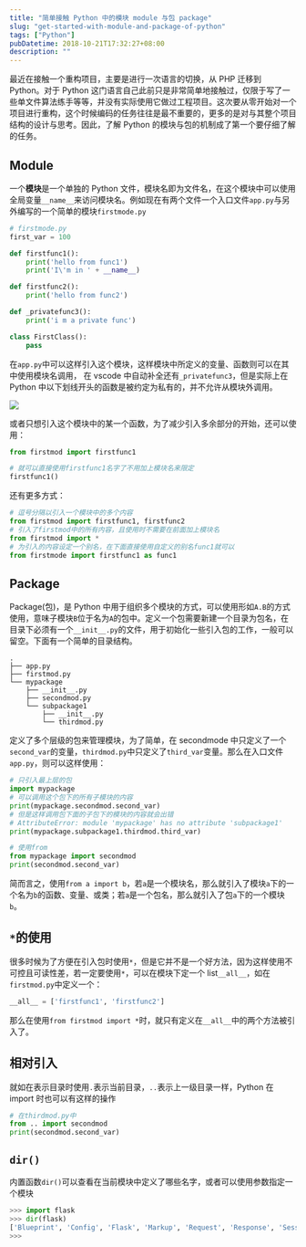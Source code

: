 ```yaml
---
title: "简单接触 Python 中的模块 module 与包 package"
slug: "get-started-with-module-and-package-of-python"
tags: ["Python"]
pubDatetime: 2018-10-21T17:32:27+08:00
description: ""
---
```


最近在接触一个重构项目，主要是进行一次语言的切换，从 PHP 迁移到 Python。对于 Python 这门语言自己此前只是非常简单地接触过，仅限于写了一些单文件算法练手等等，并没有实际使用它做过工程项目。这次要从零开始对一个项目进行重构，这个时候编码的任务往往是最不重要的，更多的是对与其整个项目结构的设计与思考。因此，了解 Python 的模块与包的机制成了第一个要仔细了解的任务。

## Module

一个**模块**是一个单独的 Python 文件，模块名即为文件名，在这个模块中可以使用全局变量`__name__`来访问模块名。例如现在有两个文件一个入口文件`app.py`与另外编写的一个简单的模块`firstmode.py`

```python
# firstmode.py
first_var = 100

def firstfunc1():
    print('hello from func1')
    print('I\'m in ' + __name__)

def firstfunc2():
    print('hello from func2')

def _privatefunc3():
    print('i m a private func')

class FirstClass():
    pass
```

在`app.py`中可以这样引入这个模块，这样模块中所定义的变量、函数则可以在其中使用模块名调用， 在 vscode 中自动补全还有`_privatefunc3`，但是实际上在 Python 中以下划线开头的函数是被约定为私有的，并不允许从模块外调用。

![](https://cdn.nlark.com/yuque/0/2018/png/110142/1540125502512-assets/web-upload/29b3add0-d581-4c30-bc16-77850be52e17.png)

或者只想引入这个模块中的某一个函数，为了减少引入多余部分的开始，还可以使用：

```python
from firstmod import firstfunc1

# 就可以直接使用firstfunc1名字了不用加上模块名来限定
firstfunc1()
```

还有更多方式：

```python
# 逗号分隔以引入一个模块中的多个内容
from firstmod import firstfunc1, firstfunc2
# 引入了firstmod中的所有内容，且使用时不需要在前面加上模块名
from firstmod import *
# 为引入的内容设定一个别名，在下面直接使用自定义的别名func1就可以
from firstmode import firstfunc1 as func1
```

## Package

Package(包)，是 Python 中用于组织多个模块的方式，可以使用形如`A.B`的方式使用，意味子模块`B`位于名为`A`的包中。定义一个包需要新建一个目录为包名，在目录下必须有一个`__init__.py`的文件，用于初始化一些引入包的工作，一般可以留空。下面有一个简单的目录结构。

```
.
├── app.py
├── firstmod.py
└── mypackage
    ├── __init__.py
    ├── secondmod.py
    └── subpackage1
        ├── __init__.py
        └── thirdmod.py
```

定义了多个层级的包来管理模块，为了简单，在 secondmode 中只定义了一个`second_var`的变量，`thirdmod.py`中只定义了`third_var`变量。那么在入口文件`app.py`，则可以这样使用：

```python
# 只引入最上层的包
import mypackage
# 可以调用这个包下的所有子模块的内容
print(mypackage.secondmod.second_var)
# 但是这样调用包下面的子包下的模块的内容就会出错
# AttributeError: module 'mypackage' has no attribute 'subpackage1'
print(mypackage.subpackage1.thirdmod.third_var)

# 使用from
from mypackage import secondmod
print(secondmod.second_var)
```

简而言之，使用`from a import b`，若`a`是一个模块名，那么就引入了模块`a`下的一个名为`b`的函数、变量、或类；若`a`是一个包名，那么就引入了包`a`下的一个模块`b`。

## `*`的使用

很多时候为了方便在引入包时使用`*`，但是它并不是一个好方法，因为这样使用不可控且可读性差，若一定要使用`*`，可以在模块下定一个 list`__all__`，如在`firstmod.py`中定义一个：

```python
__all__ = ['firstfunc1', 'firstfunc2']
```

那么在使用`from firstmod import *`时，就只有定义在`__all__`中的两个方法被引入了。

## 相对引入

就如在表示目录时使用`.`表示当前目录，`..`表示上一级目录一样，Python 在 import 时也可以有这样的操作

```python
# 在thirdmod.py中
from .. import secondmod
print(secondmod.second_var)
```

## `dir()`

内置函数`dir()`可以查看在当前模块中定义了哪些名字，或者可以使用参数指定一个模块

```python
>>> import flask
>>> dir(flask)
['Blueprint', 'Config', 'Flask', 'Markup', 'Request', 'Response', 'Session', '__builtins__', '__cached__', '__doc__', '__file__', '__loader__', '__name__', '__package__', '__path__', '__spec__', '__version__', '_app_ctx_stack', '_compat', '_request_ctx_stack', 'abort', 'after_this_request', 'app', 'appcontext_popped', 'appcontext_pushed', 'appcontext_tearing_down', 'before_render_template', 'blueprints', 'cli', 'config', 'copy_current_request_context', 'ctx', 'current_app', 'escape', 'flash', 'g', 'get_flashed_messages', 'get_template_attribute', 'globals', 'got_request_exception', 'has_app_context', 'has_request_context', 'helpers', 'json', 'json_available', 'jsonify', 'logging', 'make_response', 'message_flashed', 'redirect', 'render_template', 'render_template_string', 'request', 'request_finished', 'request_started', 'request_tearing_down', 'safe_join', 'send_file', 'send_from_directory', 'session', 'sessions', 'signals', 'signals_available', 'stream_with_context', 'template_rendered', 'templating', 'url_for', 'wrappers']
>>>
```
